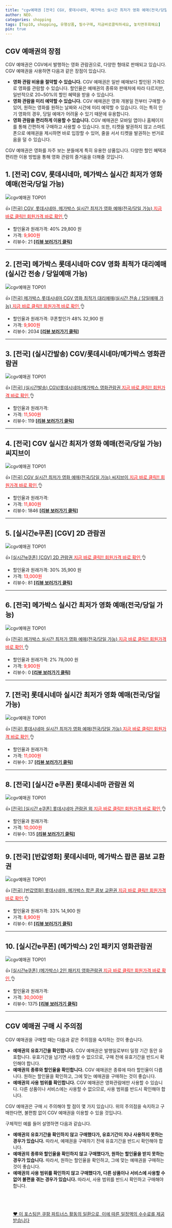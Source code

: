 ```yaml
---
title: "cgv예매권 [전국] CGV, 롯데시네마, 메가박스 실시간 최저가 영화 예매(전국/당일 가능) 필수 필요 추천 제품 비교 최저 가격 비교 장점 구매 후기 구매평"
author: NEO.
categories: shopping
tags: [Top10, shopping, 유행상품, 필수구매, 지금바로클릭하세요, 놓치면후회해요]
pin: true
---
```

**<h2>CGV 예매권의 장점</h2>**

CGV 예매권은 CGV에서 발행하는 영화 관람권으로, 다양한 형태로 판매되고 있습니다. CGV 예매권을 사용하면 다음과 같은 장점이 있습니다.

* **영화 관람 비용을 절약할 수 있습니다.** CGV 예매권은 일반 예매보다 할인된 가격으로 영화를 관람할 수 있습니다. 할인율은 예매권의 종류와 판매처에 따라 다르지만, 일반적으로 20~50%의 할인 혜택을 받을 수 있습니다.
* **영화 관람을 미리 예약할 수 있습니다.** CGV 예매권은 영화 개봉일 전부터 구매할 수 있어, 원하는 영화를 원하는 날짜와 시간에 미리 예약할 수 있습니다. 이는 특히 인기 영화의 경우, 당일 예매가 어려울 수 있기 때문에 유용합니다.
* **영화 관람을 편리하게 이용할 수 있습니다.** CGV 예매권은 모바일 앱이나 홈페이지를 통해 간편하게 구매하고 사용할 수 있습니다. 또한, 티켓을 발권하지 않고 스마트폰으로 예매권을 제시하면 바로 입장할 수 있어, 줄을 서서 티켓을 발권하는 번거로움을 덜 수 있습니다.

CGV 예매권은 영화를 자주 보는 분들에게 특히 유용한 상품입니다. 다양한 할인 혜택과 편리한 이용 방법을 통해 영화 관람의 즐거움을 더해줄 것입니다.

   

## 1. [전국] CGV, 롯데시네마, 메가박스 실시간 최저가 영화 예매(전국/당일 가능)

![cgv예매권 TOP01](https://thumbnail10.coupangcdn.com/thumbnails/remote/490x490ex/image/travel_reactor/travelSeller/common/A00975239/0544333a-9d2a-4ac9-b5af-4e4c167c5930.jpg)


👍 [[전국] CGV, 롯데시네마, 메가박스 실시간 최저가 영화 예매(전국/당일 가능) <font color=red> 지금 바로 클릭!! 회원가격 바로 확인 </font> ](https://link.coupang.com/re/AFFTDP?lptag=AF3617701&subid=GithubCoopas&pageKey=10000002656675&traceid=V0-153&itemId=None&vendorItemId=None) 👌 


- 할인율과 원래가격: 40%  29,800   원
- 가격: <span style='color:red'>9,900원</span>
- 리뷰수: 21  [**[리뷰 보러가기 클릭]**](https://link.coupang.com/re/AFFTDP?lptag=AF3617701&subid=GithubCoopas&pageKey=10000002656675&traceid=V0-153&itemId=None&vendorItemId=None)

---


   

## 2. [전국] 메가박스 롯데시네마 CGV 영화 최적가 대리예매(실시간 전송 / 당일예매 가능)

![cgv예매권 TOP01](https://thumbnail9.coupangcdn.com/thumbnails/remote/490x490ex/image/travel_reactor/travelSeller/common/A01004817/94136db1-c1e1-4a94-80a7-5bb658221897.jpg)


👍 [[전국] 메가박스 롯데시네마 CGV 영화 최적가 대리예매(실시간 전송 / 당일예매 가능) <font color=red> 지금 바로 클릭!! 회원가격 바로 확인 </font> ](https://link.coupang.com/re/AFFTDP?lptag=AF3617701&subid=GithubCoopas&pageKey=10000002785081&traceid=V0-153&itemId=None&vendorItemId=None) 👌 


- 할인율과 원래가격: 쿠폰할인가 48%  32,900   원
- 가격: <span style='color:red'>9,900원</span>
- 리뷰수: 2034  [**[리뷰 보러가기 클릭]**](https://link.coupang.com/re/AFFTDP?lptag=AF3617701&subid=GithubCoopas&pageKey=10000002785081&traceid=V0-153&itemId=None&vendorItemId=None)

---


   

## 3. [전국] (실시간발송) CGV/롯데시네마/메가박스 영화관람권

![cgv예매권 TOP01](https://thumbnail8.coupangcdn.com/thumbnails/remote/490x490ex/image/travel_reactor/travelSeller/common/A00141182/f6d17721-d9e6-4a8a-adaa-ec953c2178c0.jpg)


👍 [[전국] (실시간발송) CGV/롯데시네마/메가박스 영화관람권 <font color=red> 지금 바로 클릭!! 회원가격 바로 확인 </font> ](https://link.coupang.com/re/AFFTDP?lptag=AF3617701&subid=GithubCoopas&pageKey=332931214&traceid=V0-153&itemId=None&vendorItemId=None) 👌 


- 할인율과 원래가격: 
- 가격: <span style='color:red'>11,500원</span>
- 리뷰수: 119  [**[리뷰 보러가기 클릭]**](https://link.coupang.com/re/AFFTDP?lptag=AF3617701&subid=GithubCoopas&pageKey=332931214&traceid=V0-153&itemId=None&vendorItemId=None)

---


   

## 4. [전국] CGV 실시간 최저가 영화 예매(전국/당일 가능) 씨지브이

![cgv예매권 TOP01](https://thumbnail6.coupangcdn.com/thumbnails/remote/490x490ex/image/travel_reactor/travelSeller/common/A00975239/d7e82fa6-e034-4b50-989c-2be17cb4aad0.jpg)


👍 [[전국] CGV 실시간 최저가 영화 예매(전국/당일 가능) 씨지브이 <font color=red> 지금 바로 클릭!! 회원가격 바로 확인 </font> ](https://link.coupang.com/re/AFFTDP?lptag=AF3617701&subid=GithubCoopas&pageKey=10000002651266&traceid=V0-153&itemId=None&vendorItemId=None) 👌 


- 할인율과 원래가격: 
- 가격: <span style='color:red'>11,800원</span>
- 리뷰수: 1846  [**[리뷰 보러가기 클릭]**](https://link.coupang.com/re/AFFTDP?lptag=AF3617701&subid=GithubCoopas&pageKey=10000002651266&traceid=V0-153&itemId=None&vendorItemId=None)

---


   

## 5. [실시간e쿠폰] [CGV] 2D 관람권

![cgv예매권 TOP01](https://thumbnail7.coupangcdn.com/thumbnails/remote/490x490ex/image/travel_reactor/travelSeller/common/A00001240/2131b9f4-3105-4c47-ba8a-49bf9488b56c.jpg)


👍 [[실시간e쿠폰] [CGV] 2D 관람권 <font color=red> 지금 바로 클릭!! 회원가격 바로 확인 </font> ](https://link.coupang.com/re/AFFTDP?lptag=AF3617701&subid=GithubCoopas&pageKey=10000002782778&traceid=V0-153&itemId=None&vendorItemId=None) 👌 


- 할인율과 원래가격: 30%  35,900   원
- 가격: <span style='color:red'>13,000원</span>
- 리뷰수: 81  [**[리뷰 보러가기 클릭]**](https://link.coupang.com/re/AFFTDP?lptag=AF3617701&subid=GithubCoopas&pageKey=10000002782778&traceid=V0-153&itemId=None&vendorItemId=None)

---


   

## 6. [전국] 메가박스 실시간 최저가 영화 예매(전국/당일 가능)

![cgv예매권 TOP01](https://thumbnail7.coupangcdn.com/thumbnails/remote/490x490ex/image/travel_reactor/travelSeller/common/A00975239/88850566-c90e-4391-bbbc-aaa1685f1450.jpg)


👍 [[전국] 메가박스 실시간 최저가 영화 예매(전국/당일 가능) <font color=red> 지금 바로 클릭!! 회원가격 바로 확인 </font> ](https://link.coupang.com/re/AFFTDP?lptag=AF3617701&subid=GithubCoopas&pageKey=10000002651234&traceid=V0-153&itemId=None&vendorItemId=None) 👌 


- 할인율과 원래가격: 2%  78,000   원
- 가격: <span style='color:red'>9,900원</span>
- 리뷰수: 0  [**[리뷰 보러가기 클릭]**](https://link.coupang.com/re/AFFTDP?lptag=AF3617701&subid=GithubCoopas&pageKey=10000002651234&traceid=V0-153&itemId=None&vendorItemId=None)

---


   

## 7. [전국] 롯데시네마 실시간 최저가 영화 예매(전국/당일 가능)

![cgv예매권 TOP01](https://thumbnail7.coupangcdn.com/thumbnails/remote/490x490ex/image/travel_reactor/travelSeller/common/A00975239/6b10fe73-34f6-4e93-82a4-076189e2ef43.jpg)


👍 [[전국] 롯데시네마 실시간 최저가 영화 예매(전국/당일 가능) <font color=red> 지금 바로 클릭!! 회원가격 바로 확인 </font> ](https://link.coupang.com/re/AFFTDP?lptag=AF3617701&subid=GithubCoopas&pageKey=10000002651237&traceid=V0-153&itemId=None&vendorItemId=None) 👌 


- 할인율과 원래가격: 
- 가격: <span style='color:red'>11,000원</span>
- 리뷰수: 37  [**[리뷰 보러가기 클릭]**](https://link.coupang.com/re/AFFTDP?lptag=AF3617701&subid=GithubCoopas&pageKey=10000002651237&traceid=V0-153&itemId=None&vendorItemId=None)

---


   

## 8. [전국] [실시간 e쿠폰] 롯데시네마 관람권 외 

![cgv예매권 TOP01](https://thumbnail6.coupangcdn.com/thumbnails/remote/490x490ex/image/travel_reactor/travelSeller/common/A00186952/a1c3732d-1233-4c21-8e87-5bb12d599b67.jpg)


👍 [[전국] [실시간 e쿠폰] 롯데시네마 관람권 외  <font color=red> 지금 바로 클릭!! 회원가격 바로 확인 </font> ](https://link.coupang.com/re/AFFTDP?lptag=AF3617701&subid=GithubCoopas&pageKey=10000002866360&traceid=V0-153&itemId=None&vendorItemId=None) 👌 


- 할인율과 원래가격: 
- 가격: <span style='color:red'>10,000원</span>
- 리뷰수: 135  [**[리뷰 보러가기 클릭]**](https://link.coupang.com/re/AFFTDP?lptag=AF3617701&subid=GithubCoopas&pageKey=10000002866360&traceid=V0-153&itemId=None&vendorItemId=None)

---


   

## 9. [전국] [반값영화] 롯데시네마, 메가박스 팝콘 콤보 교환권

![cgv예매권 TOP01](https://thumbnail9.coupangcdn.com/thumbnails/remote/490x490ex/image/travel_reactor/travelSeller/common/A00975239/aa97fe47-8611-4fcd-8406-2f01e6002ba1.png)


👍 [[전국] [반값영화] 롯데시네마, 메가박스 팝콘 콤보 교환권 <font color=red> 지금 바로 클릭!! 회원가격 바로 확인 </font> ](https://link.coupang.com/re/AFFTDP?lptag=AF3617701&subid=GithubCoopas&pageKey=10000002855905&traceid=V0-153&itemId=None&vendorItemId=None) 👌 


- 할인율과 원래가격: 33%  14,900   원
- 가격: <span style='color:red'>8,900원</span>
- 리뷰수: 61  [**[리뷰 보러가기 클릭]**](https://link.coupang.com/re/AFFTDP?lptag=AF3617701&subid=GithubCoopas&pageKey=10000002855905&traceid=V0-153&itemId=None&vendorItemId=None)

---


   

## 10. [실시간e쿠폰] (메가박스) 2인 패키지 영화관람권

![cgv예매권 TOP01](https://thumbnail7.coupangcdn.com/thumbnails/remote/490x490ex/image/travel_reactor/travelSeller/common/A00016515/e1fa0a6c-c1dc-4540-b9d4-8ffc474bdc7e.jpg)


👍 [[실시간e쿠폰] (메가박스) 2인 패키지 영화관람권 <font color=red> 지금 바로 클릭!! 회원가격 바로 확인 </font> ](https://link.coupang.com/re/AFFTDP?lptag=AF3617701&subid=GithubCoopas&pageKey=10000002751515&traceid=V0-153&itemId=None&vendorItemId=None) 👌 


- 할인율과 원래가격: 
- 가격: <span style='color:red'>30,000원</span>
- 리뷰수: 1375  [**[리뷰 보러가기 클릭]**](https://link.coupang.com/re/AFFTDP?lptag=AF3617701&subid=GithubCoopas&pageKey=10000002751515&traceid=V0-153&itemId=None&vendorItemId=None)

---
**<h2>CGV 예매권 구매 시 주의점</h2>**

CGV 예매권을 구매할 때는 다음과 같은 주의점을 숙지하는 것이 좋습니다.

* **예매권의 유효기간을 확인합니다.** CGV 예매권은 발행일로부터 일정 기간 동안 유효합니다. 유효기간을 넘기면 사용할 수 없으므로, 구매 전에 유효기간을 반드시 확인해야 합니다.
* **예매권의 종류와 할인율을 확인합니다.** CGV 예매권은 종류에 따라 할인율이 다릅니다. 원하는 할인율을 확인하고, 그에 맞는 예매권을 구매하는 것이 좋습니다.
* **예매권의 사용 범위를 확인합니다.** CGV 예매권은 영화관람에만 사용할 수 있습니다. 다른 상품이나 서비스에는 사용할 수 없으므로, 사용 범위를 반드시 확인해야 합니다.

CGV 예매권은 구매 시 주의해야 할 점이 몇 가지 있습니다. 위의 주의점을 숙지하고 구매한다면, 불편함 없이 CGV 예매권을 이용할 수 있을 것입니다.

구체적인 예를 들어 설명하면 다음과 같습니다.

* **예매권의 유효기간을 확인하지 않고 구매했다가, 유효기간이 지나 사용하지 못하는 경우가 있습니다.** 따라서, 예매권을 구매하기 전에 유효기간을 반드시 확인해야 합니다.
* **예매권의 종류와 할인율을 확인하지 않고 구매했다가, 원하는 할인율을 받지 못하는 경우가 있습니다.** 따라서, 원하는 할인율을 확인하고, 그에 맞는 예매권을 구매하는 것이 좋습니다.
* **예매권의 사용 범위를 확인하지 않고 구매했다가, 다른 상품이나 서비스에 사용할 수 없어 불편을 겪는 경우가 있습니다.** 따라서, 사용 범위를 반드시 확인하고 구매해야 합니다.<br><br><br><br><br> [ ❤  이 포스팅은 쿠팡 파트너스 활동의 일환으로, 이에 따른 일정액의 수수료를 제공받습니다](https://link.coupang.com/a/bcEFyh)